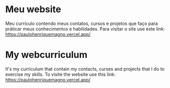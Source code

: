 # Meu website

Meu currículo contendo meus contatos, cursos e projetos que faço para práticar meus conhecimentos e habilidades.
Para visitar o site use este link: https://paulohenriquemagno.vercel.app/

# My webcurriculum

It's my curriculum that contain my contacts, curses and projects that I do to exercise my skills.
To visite the website use this link: https://paulohenriquemagno.vercel.app/
